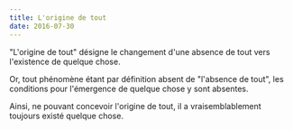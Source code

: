 ```yaml
---
title: L'origine de tout
date: 2016-07-30
---
```


"L'origine de tout" désigne le changement d'une absence de tout vers l'existence de quelque chose.

Or, tout phénomène étant par définition absent de "l'absence de tout", les conditions pour l'émergence de quelque chose y sont absentes.

Ainsi, ne pouvant concevoir l'origine de tout, il a vraisemblablement toujours existé quelque chose.
